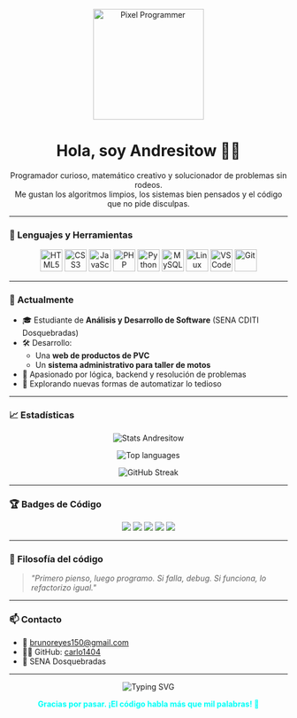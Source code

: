 <!-- Imagen pixelada estilo programador -->
<p align="center">
  <img src="https://i.pinimg.com/originals/b2/51/61/b2516160f426e0b5124ea7d1175c29bc.gif" width="200" alt="Pixel Programmer">
</p>

<h1 align="center">Hola, soy Andresitow 👨‍💻</h1>

<p align="center">
  Programador curioso, matemático creativo y solucionador de problemas sin rodeos.<br>
  Me gustan los algoritmos limpios, los sistemas bien pensados y el código que no pide disculpas.
</p>

---

### 🧰 Lenguajes y Herramientas

<p align="center">
  <img src="https://cdn.jsdelivr.net/gh/devicons/devicon/icons/html5/html5-original.svg" title="HTML5" width="40"/>
  <img src="https://cdn.jsdelivr.net/gh/devicons/devicon/icons/css3/css3-original.svg" title="CSS3" width="40"/>
  <img src="https://cdn.jsdelivr.net/gh/devicons/devicon/icons/javascript/javascript-original.svg" title="JavaScript" width="40"/>
  <img src="https://cdn.jsdelivr.net/gh/devicons/devicon/icons/php/php-original.svg" title="PHP" width="40"/>
  <img src="https://cdn.jsdelivr.net/gh/devicons/devicon/icons/python/python-original.svg" title="Python" width="40"/>
  <img src="https://cdn.jsdelivr.net/gh/devicons/devicon/icons/mysql/mysql-original.svg" title="MySQL" width="40"/>
  <img src="https://cdn.jsdelivr.net/gh/devicons/devicon/icons/linux/linux-original.svg" title="Linux" width="40"/>
  <img src="https://cdn.jsdelivr.net/gh/devicons/devicon/icons/vscode/vscode-original.svg" title="VS Code" width="40"/>
  <img src="https://cdn.jsdelivr.net/gh/devicons/devicon/icons/git/git-original.svg" title="Git" width="40"/>
</p>

---

### 🚀 Actualmente

- 🎓 Estudiante de **Análisis y Desarrollo de Software** (SENA CDITI Dosquebradas)
- 🛠️ Desarrollo:
  - Una **web de productos de PVC**
  - Un **sistema administrativo para taller de motos**
- 🧠 Apasionado por lógica, backend y resolución de problemas
- 🧪 Explorando nuevas formas de automatizar lo tedioso

---

### 📈 Estadísticas

<p align="center">
  <img src="https://github-readme-stats.vercel.app/api?username=carlo1404&show_icons=true&theme=radical&border_radius=10" alt="Stats Andresitow" />
</p>

<p align="center">
  <img src="https://github-readme-stats.vercel.app/api/top-langs/?username=carlo1404&layout=compact&theme=radical&border_radius=10" alt="Top languages" />
</p>

<p align="center">
  <img src="https://github-readme-streak-stats.herokuapp.com/?user=carlo1404&theme=radical&border_radius=10" alt="GitHub Streak" />
</p>

---

### 🏆 Badges de Código

<p align="center">
  <img src="https://img.shields.io/badge/Editor-VS%20Code-blue?logo=visualstudiocode&logoColor=white" />
  <img src="https://img.shields.io/badge/OS-Windows%20%7C%20Linux-black?logo=windows&logoColor=white" />
  <img src="https://img.shields.io/badge/Code%20Style-Clean%20Code-green?logo=codeforces" />
  <img src="https://img.shields.io/badge/Tools-Git%20%7C%20phpMyAdmin%20%7C%20XAMPP-orange" />
  <img src="https://img.shields.io/badge/Focus-Backend%20Dev-red?logo=terminal" />
</p>

---

### 🧠 Filosofía del código

> _"Primero pienso, luego programo. Si falla, debug. Si funciona, lo refactorizo igual."_

---

### 📫 Contacto

- 📧 brunoreyes150@gmail.com
- 🧑‍💻 GitHub: [carlo1404](https://github.com/carlo1404)
- 🏫 SENA Dosquebradas

---

<p align="center">
  <img src="https://readme-typing-svg.demolab.com?font=Fira+Code&duration=4000&pause=500&color=00F7FF&center=true&vCenter=true&width=435&lines=Programador+FullStack;Fan+de+los+algoritmos+limpios;Con+hambre+de+c%C3%B3digo+%F0%9F%94%A5" alt="Typing SVG" />
</p>

<p align="center"><b style="color:#00FFF7;">Gracias por pasar. ¡El código habla más que mil palabras! 💾</b></p>
